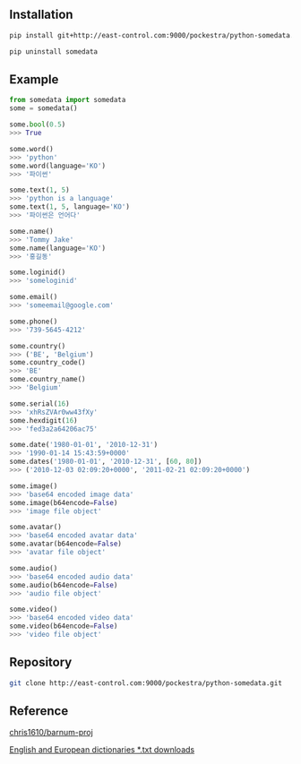 
## Installation

```bash
pip install git+http://east-control.com:9000/pockestra/python-somedata.git
```

```bash
pip uninstall somedata
```

## Example

```python
from somedata import somedata
some = somedata()
```

```python
some.bool(0.5)
>>> True
```

```python
some.word()
>>> 'python'
some.word(language='KO')
>>> '파이썬'
```

```python
some.text(1, 5)
>>> 'python is a language'
some.text(1, 5, language='KO')
>>> '파이썬은 언어다'
```

```python
some.name()
>>> 'Tommy Jake'
some.name(language='KO')
>>> '홍길동'
```

```python
some.loginid()
>>> 'someloginid'
```

```python
some.email()
>>> 'someemail@google.com'
```

```python
some.phone()
>>> '739-5645-4212'
```

```python
some.country()
>>> ('BE', 'Belgium')
some.country_code()
>>> 'BE'
some.country_name()
>>> 'Belgium'
```

```python
some.serial(16)
>>> 'xhRsZVAr0ww43fXy'
some.hexdigit(16)
>>> 'fed3a2a64206ac75'
```

```python
some.date('1980-01-01', '2010-12-31')
>>> '1990-01-14 15:43:59+0000'
some.dates('1980-01-01', '2010-12-31', [60, 80])
>>> ('2010-12-03 02:09:20+0000', '2011-02-21 02:09:20+0000')
```

```python
some.image()
>>> 'base64 encoded image data'
some.image(b64encode=False)
>>> 'image file object'
```

```python
some.avatar()
>>> 'base64 encoded avatar data'
some.avatar(b64encode=False)
>>> 'avatar file object'
```

```python
some.audio()
>>> 'base64 encoded audio data'
some.audio(b64encode=False)
>>> 'audio file object'
```

```python
some.video()
>>> 'base64 encoded video data'
some.video(b64encode=False)
>>> 'video file object'
```

## Repository

```bash
git clone http://east-control.com:9000/pockestra/python-somedata.git
```

## Reference

[chris1610/barnum-proj](https://github.com/chris1610/barnum-proj/)

[English and European dictionaries *.txt downloads](http://www.gwicks.net/dictionaries.htm)
